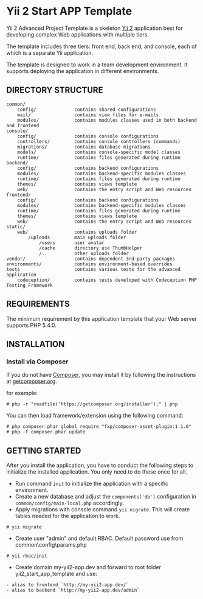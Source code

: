 Yii 2 Start APP Template
===============================

Yii 2 Advanced Project Template is a skeleton [Yii 2](http://www.yiiframework.com/) application best for
developing complex Web applications with multiple tiers.

The template includes three tiers: front end, back end, and console, each of which
is a separate Yii application.

The template is designed to work in a team development environment. It supports
deploying the application in different environments.

DIRECTORY STRUCTURE
-------------------

```
common/
    config/              contains shared configurations
    mail/                contains view files for e-mails
    modules/             contains modules classes used in both backend and frontend
console/
    config/              contains console configurations
    controllers/         contains console controllers (commands)
    migrations/          contains database migrations
    models/              contains console-specific model classes
    runtime/             contains files generated during runtime
backend/
    config/              contains backend configurations
    modules/             contains backend-specific modules classes
    runtime/             contains files generated during runtime
    themes/              contains views template
    web/                 contains the entry script and Web resources
frontend/
    config/              contains backend configurations
    modules/             contains backend-specific modules classes
    runtime/             contains files generated during runtime
    themes/              contains views template
    web/                 contains the entry script and Web resources
static/
    web/                 contains uploads folder
        /uploads         main uploads folder
            /users       user avatar
            /cache       directory use ThumbHelper
            /..          other uploads folder
vendor/                  contains dependent 3rd-party packages
environments/            contains environment-based overrides
tests                    contains various tests for the advanced application
    codeception/         contains tests developed with Codeception PHP Testing Framework
```

REQUIREMENTS
------------

The minimum requirement by this application template that your Web server supports PHP 5.4.0.


INSTALLATION
------------

### Install via Composer

If you do not have [Composer](http://getcomposer.org/), you may install it by following the instructions
at [getcomposer.org](http://getcomposer.org/doc/00-intro.md#installation-nix).

for example:

~~~
# php -r "readfile('https://getcomposer.org/installer');" | php
~~~

You can then load framework/extension using the following command:

~~~
# php composer.phar global require "fxp/composer-asset-plugin:1.1.0"
# php -f composer.phar update
~~~


GETTING STARTED
---------------

After you install the application, you have to conduct the following steps to initialize
the installed application. You only need to do these once for all.

+ Run command `init` to initialize the application with a specific environment.
+ Create a new database and adjust the `components['db']` configuration in `common/config/main-local.php` accordingly.
+ Apply migrations with console command `yii migrate`. This will create tables needed for the application to work.
~~~
# yii migrate
~~~
+ Create user "admin" and default RBAC. Default password use from common\config\params.php
~~~
# yii rbac/init
~~~
+ Create domain my-yii2-app.dev and forward to root folder yii2_start_app_template and use:
~~~
- alias to frontend `http://my-yii2-app.dev/`
- alias to backend `http://my-yii2-app.dev/admin`
~~~
